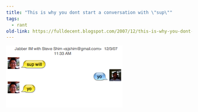 ```yaml
---
title: "This is why you dont start a conversation with \"sup\""
tags: 
  - rant	
old-link: https://fulldecent.blogspot.com/2007/12/this-is-why-you-dont-start-conversation.html
---
```


![Bake off chat](assets/images/2007-12-03-conversation-start-with-ack.png)
